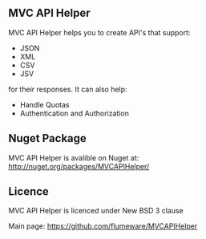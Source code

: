 MVC API Helper
----------------

MVC API Helper helps you to create API's that support:
 - JSON
 - XML
 - CSV
 - JSV
 
for their responses. 
It can also help:
 - Handle Quotas
 - Authentication and Authorization

Nuget Package
------------
MVC API Helper is avalible on Nuget at: http://nuget.org/packages/MVCAPIHelper/

Licence
-------

MVC API Helper is licenced under New BSD 3 clause

Main page: https://github.com/flumeware/MVCAPIHelper
  
 